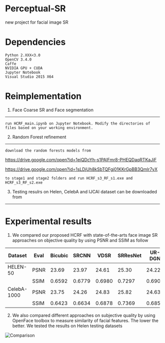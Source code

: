 # Perceptual-SR
new project for facial image SR

# Dependencies
    Python 2.XXX<3.0
    OpenCV 3.4.0
    Caffe 
    NVIDIA GPU + CUDA
    Jupyter Notebook
    Visual Studio 2015 X64

# Reimplementation
1. Face Coarse SR and Face segmentation
---------------------------------------
    run HCRF_main.ipynb on Jupyter Notebook. Modify the directories of files based on your working environment.

2. Random Forest refinement
---------------------------
    download the random forests models from 
    
  https://drive.google.com/open?id=1eiQDcYh-s1PAlFmr8-PHEQDaqRTKaJiF 

  https://drive.google.com/open?id=1sLDjUh8kSbTQFgj01KKrGpBB3Qmlr7yX

    to stage1 and stage2 folders and run HCRF_s3_RF_s1.exe and HCRF_s3_RF_s2.exe

3. Testing resulrs on Helen, CelebA and IJCAI dataset can be downloaded from 
----------------------------------------------------------------------------

# Experimental results
1. We compared our proposed HCRF with state-of-the-arts face image SR approaches on objective quality by using PSNR and SSIM as follow

| Dataset  | Eval  | Bicubic  | SRCNN  | VDSR  | SRResNet  | UR-DGN  | FSRNet  | HCRF(Proposed)  |
| ------------ | ------------ | ------------ | ------------ | ------------ | ------------ | ------------ | ------------ | ------------ |
| HELEN-50  | PSNR  | 23.69 |  23.97 | 24.61  | 25.30  | 24.22  | 26.21  | 27.08  |
|   | SSIM  | 0.6592  | 0.6779  | 0.6980  | 0.7297  | 0.6909  | 0.7720  | 0.8139  |
| CelebA-1000  | PSNR  | 23.75  | 24.26  | 24.83  | 25.82  | 24.63  | 26.60  | 26.81  |
|   | SSIM  | 0.6423  | 0.6634  | 0.6878  | 0.7369  | 0.6851  | 0.7628  | 0.7731  |

2. We also compared different approaches on subjective quality by using OpenFace toolbox to measure similarity of facial features. The lower the better. We tested the results on Helen testing datasets

![Comparison](https://github.com/Holmes-Alan/Face-SR/blob/master/results/Simi_Compare.png)
